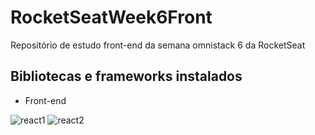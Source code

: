 # RocketSeatWeek6Front

Repositório de estudo front-end da semana omnistack 6 da RocketSeat

## Bibliotecas e frameworks instalados

- Front-end


![react1](https://user-images.githubusercontent.com/7838303/56085205-e3c25a00-5e15-11e9-9ced-2b35a060c00e.PNG)
![react2](https://user-images.githubusercontent.com/7838303/56085206-e3c25a00-5e15-11e9-9055-404b5359c13d.PNG)
